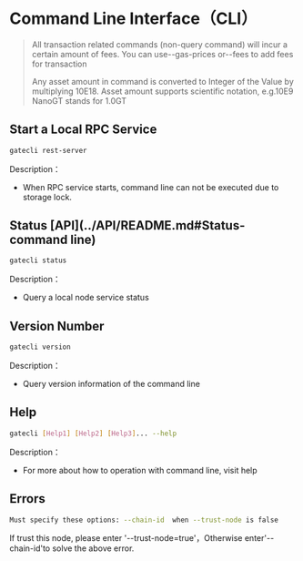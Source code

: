 # Command Line Interface（CLI）

> All transaction related commands  (non-query command) will incur a certain amount of fees.
> You can use--gas-prices or--fees  to add fees for transaction
> 
> Any asset amount in command  is converted to  Integer of the Value by multiplying 10E18.
> Asset amount supports scientific notation, e.g.10E9 NanoGT stands for 1.0GT


## Start a Local RPC Service
```bash
gatecli rest-server
```

Description：

* When RPC service starts, command line can not be executed due to  storage lock.

## Status [API](../API/README.md#Status-command line)
```bash
gatecli status
```

Description：

* Query  a local node service status 

## Version Number
```bash
gatecli version
```

Description：

* Query version information of  the command line 

## Help
```bash
gatecli [Help1] [Help2] [Help3]... --help
```

Description：

*  For more about how to operation with command line, visit help

## Errors
```bash
Must specify these options: --chain-id  when --trust-node is false
```

If trust this node, please enter '--trust-node=true'，Otherwise enter'--chain-id'to solve the above error.





